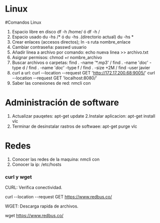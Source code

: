 # Linux
#Comandos Linux

1. Espacio libre en disco df -h /home/  ó  df -h /
2. Espacio usado du -hs /*  ó  du -hs .(directorio actual) du -hs *
3. Crear enlaces (accesos directos); ln -s ruta nombre_enlace 
4. Cambiar contraseña: passwd usuario
5. Añadir linea a archivo por comando:  echo nueva linea >> archivo.txt
6. Asignar permisos: chmod +r nombre_archivo
7. Buscar archivos o carpetas:  find . -name '*.mp3' / find . -name '*doc*' -type d  /  find . -name '*doc*' -type f  /  find . -size +2M  /   find -user javier      
8. curl a url: curl --location --request GET 'http://172.17.200.68:9005/'    curl --location --request GET 'localhost:8080/'
9. Saber las conexiones de red:  nmcli con

# Administración de software

1. Actualizar pauqetes:   apt-get update
2.Instalar aplicacion:  apt-get install vlc
3. Terminar de desinstalar rastros de softwaee:  apt-get purge vlc

# Redes

1. Conocer las redes de la maquina: nmcli con
2. Conocer la ip: /etc/hosts

### curl y wget

CURL: Verifica conectividad.

curl --location --request GET https://www.redbus.co/

WGET: Descarga rapida de archivos.

wget  https://www.redbus.co/
